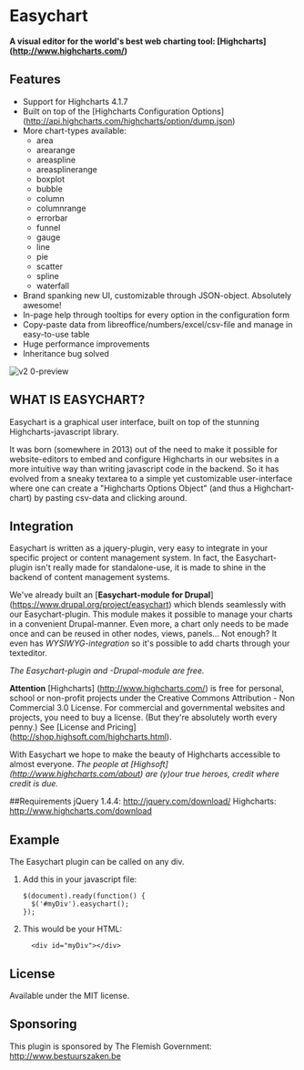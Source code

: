 # Easychart
**A visual editor for the world's best web charting tool: [Highcharts] (http://www.highcharts.com/)**

## Features
* Support for Highcharts 4.1.7
* Built on top of the [Highcharts Configuration Options] (http://api.highcharts.com/highcharts/option/dump.json)
* More chart-types available: 
  * area
  * arearange
  * areaspline
  * areasplinerange
  * boxplot
  * bubble
  * column
  * columnrange
  * errorbar
  * funnel
  * gauge
  * line
  * pie
  * scatter
  * spline
  * waterfall
* Brand spanking new UI, customizable through JSON-object. Absolutely awesome!
* In-page help through tooltips for every option in the configuration form
* Copy-paste data from libreoffice/numbers/excel/csv-file and manage in easy-to-use table
* Huge performance improvements
* Inheritance bug solved

![v2 0-preview](https://cloud.githubusercontent.com/assets/3327763/9276906/12817b34-42a7-11e5-8826-c96b6049cb58.png)

## WHAT IS EASYCHART?

Easychart is a graphical user interface, built on top of the stunning Highcharts-javascript library.
 
It was born (somewhere in 2013) out of the need to make it possible for website-editors to embed and configure Highcharts in our websites in a more intuitive way than writing javascript code in the backend. So it has evolved from a sneaky textarea to a simple yet customizable user-interface where one can create a "Highcharts Options Object" (and thus a Highchart-chart) by pasting csv-data and clicking around. 

## Integration 
Easychart is written as a jquery-plugin, very easy to integrate in your specific project or content management system. In fact, the Easychart-plugin isn't really made for standalone-use, it is made to shine in the backend of content management systems.
 
We've already built an [**Easychart-module for Drupal**] (https://www.drupal.org/project/easychart) which blends seamlessly with our Easychart-plugin. This module makes it possible to manage your charts in a convenient Drupal-manner. Even more, a chart only needs to be made once and can be reused in other nodes, views, panels... Not enough? It even has *WYSIWYG-integration* so it's possible to add charts through your texteditor.
 
*The Easychart-plugin and -Drupal-module are free.*
 
**Attention**
[Highcharts] (http://www.highcharts.com/) is free for personal, school or non-profit projects under the Creative Commons Attribution - Non Commercial 3.0 License.
For commercial and governmental websites and projects, you need to buy a license. (But they're absolutely worth every penny.) See [License and Pricing] (http://shop.highsoft.com/highcharts.html). 



With Easychart we hope to make the beauty of Highcharts accessible to almost everyone.
*The people at [Highsoft] (http://www.highcharts.com/about) are (y)our true heroes, credit where credit is due.*


##Requirements
jQuery 1.4.4: http://jquery.com/download/
Highcharts: http://www.highcharts.com/download

## Example
The Easychart plugin can be called on any div.

1. Add this in your javascript file:
	```
    $(document).ready(function() {
      $('#myDiv').easychart();
    });
    ```

2. This would be your HTML:
    ```
      <div id="myDiv"></div>
    ```


## License
Available under the MIT license.


## Sponsoring
This plugin is sponsored by The Flemish Government: http://www.bestuurszaken.be

